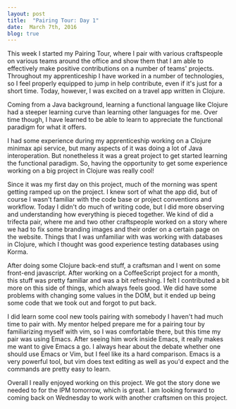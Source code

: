 ```yaml
---
layout: post
title:  "Pairing Tour: Day 1"
date:  March 7th, 2016
blog: true
---
```


This week I started my Pairing Tour, where I pair with various craftspeople on various teams around the office and show them that I am able to effectively make positive contributions on a number of teams' projects. Throughout my apprenticeship I have worked in a number of technologies, so I feel properly equipped to jump in help contribute, even if it's just for a short time. Today, however, I was excited on a travel app written in Clojure.

Coming from a Java background, learning a functional language like Clojure had a steeper learning curve than learning other languages for me. Over time though, I have learned to be able to learn to appreciate the functional paradigm for what it offers.

I had some experience during my apprenticeship working on a Clojure minimax api service, but many aspects of it was doing a lot of Java interoperation. But nonetheless it was a great project to get started learning the functional paradigm. So, having the opportunity to get some experience working on a big project in Clojure was really cool!

Since it was my first day on this project, much of the morning was spent getting ramped up on the project. I knew sort of what the app did, but of course I wasn't familiar with the code base or project conventions and workflow. Today I didn't do much of writing code, but I did more observing and understanding how everything is pieced together. We kind of did a trifecta pair, where me and two other craftspeople worked on a story where we had to fix some branding images and their order on a certain page on the website. Things that I was unfamiliar with was working with databases in Clojure, which I thought was good experience testing databases using Korma.

After doing some Clojure back-end stuff, a craftsman and I went on some front-end javascript. After working on a CoffeeScript project for a month, this stuff was pretty familiar and was a bit refreshing. I felt I contributed a bit more on this side of things, which always feels good. We did have some problems with changing some values in the DOM, but it ended up being some code that we took out and forgot to put back.

I did learn some cool new tools pairing with somebody I haven't had much time to pair with. My mentor helped prepare me for a pairing tour by familiarizing myself with vim, so I was comfortable there, but this time my pair was using Emacs. After seeing him work inside Emacs, it really makes me want to give Emacs a go. I always hear about the debate whether one should use Emacs or Vim, but I feel like its a hard comparison. Emacs is a very powerful tool, but vim does text editing as well as you'd expect and the commands are pretty easy to learn.

Overall I really enjoyed working on this project. We got the story done we needed to for the IPM tomorrow, which is great. I am looking forward to coming back on Wednesday to work with another craftsmen on this project.
